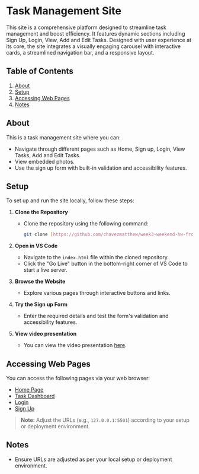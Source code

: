 # Task Management Site

This site is a comprehensive platform designed to streamline task management and boost efficiency. It features dynamic sections including Sign Up, Login, View, Add and Edit Tasks. Designed with user experience at its core, the site integrates a visually engaging carousel with interactive cards, a streamlined navigation bar, and a responsive layout.

## Table of Contents
1. [About](#about)
2. [Setup](#setup)
3. [Accessing Web Pages](#accessing-web-pages)
4. [Notes](#notes)


## About

This is a task management site where you can:
- Navigate through different pages such as Home, Sign up, Login, View Tasks, Add and Edit Tasks.
- View embedded photos.
- Use the sign up form with built-in validation and accessibility features.

## Setup

To set up and run the site locally, follow these steps:

1. **Clone the Repository**
   - Clone the repository using the following command:
     ```bash
     git clone [https://github.com/chavezmatthew/week3-weekend-hw-frontend.git]
     ```
2. **Open in VS Code**
   - Navigate to the `index.html` file within the cloned repository.
   - Click the "Go Live" button in the bottom-right corner of VS Code to start a live server.

3. **Browse the Website**
   - Explore various pages through interactive buttons and links.

4. **Try the Sign up Form**
   - Enter the required details and test the form's validation and accessibility features.

6. **View video presentation**
   - You can view the video presentation [here](https://1drv.ms/v/s!AsJnTXvtE-iNmpw1_4rf-fQcw5sXIg?e=8NCwUj).

## Accessing Web Pages

You can access the following pages via your web browser:

- [Home Page](http://127.0.0.1:5500/index.html)
- [Task Dashboard](http://127.0.0.1:5500/pages/view_all.html)
- [Login](http://127.0.0.1:5500/pages/login.html)
- [Sign Up](http://127.0.0.1:5500/pages/sign_up.html)

> **Note:** Adjust the URLs (e.g., `127.0.0.1:5501`) according to your setup or deployment environment.

## Notes

- Ensure URLs are adjusted as per your local setup or deployment environment.